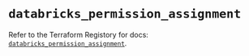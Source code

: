 # `databricks_permission_assignment`

Refer to the Terraform Registory for docs: [`databricks_permission_assignment`](https://registry.terraform.io/providers/databricks/databricks/1.24.0/docs/resources/permission_assignment).

